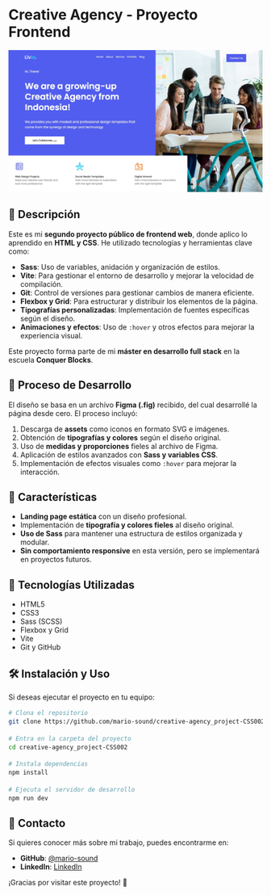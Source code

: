 # Creative Agency - Proyecto Frontend

![Header Business Agency](img/creative-agency-screen.png)

## 📌 Descripción

Este es mi **segundo proyecto público de frontend web**, donde aplico lo aprendido en **HTML y CSS**. He utilizado tecnologías y herramientas clave como:

- **Sass**: Uso de variables, anidación y organización de estilos.
- **Vite**: Para gestionar el entorno de desarrollo y mejorar la velocidad de compilación.
- **Git**: Control de versiones para gestionar cambios de manera eficiente.
- **Flexbox y Grid**: Para estructurar y distribuir los elementos de la página.
- **Tipografías personalizadas**: Implementación de fuentes específicas según el diseño.
- **Animaciones y efectos**: Uso de `:hover` y otros efectos para mejorar la experiencia visual.

Este proyecto forma parte de mi **máster en desarrollo full stack** en la escuela **Conquer Blocks**.

## 🎨 Proceso de Desarrollo

El diseño se basa en un archivo **Figma (.fig)** recibido, del cual desarrollé la página desde cero. El proceso incluyó:

1. Descarga de **assets** como iconos en formato SVG e imágenes.
2. Obtención de **tipografías y colores** según el diseño original.
3. Uso de **medidas y proporciones** fieles al archivo de Figma.
4. Aplicación de estilos avanzados con **Sass y variables CSS**.
5. Implementación de efectos visuales como `:hover` para mejorar la interacción.

## 🚀 Características

- **Landing page estática** con un diseño profesional.
- Implementación de **tipografía y colores fieles** al diseño original.
- **Uso de Sass** para mantener una estructura de estilos organizada y modular.
- **Sin comportamiento responsive** en esta versión, pero se implementará en proyectos futuros.

## 📂 Tecnologías Utilizadas

- HTML5
- CSS3
- Sass (SCSS)
- Flexbox y Grid
- Vite
- Git y GitHub

## 🛠 Instalación y Uso

Si deseas ejecutar el proyecto en tu equipo:

```sh
# Clona el repositorio
git clone https://github.com/mario-sound/creative-agency_project-CSS002

# Entra en la carpeta del proyecto
cd creative-agency_project-CSS002

# Instala dependencias
npm install

# Ejecuta el servidor de desarrollo
npm run dev
```

## 📌 Contacto

Si quieres conocer más sobre mi trabajo, puedes encontrarme en:

- **GitHub**: [@mario-sound](https://github.com/mario-sound)
- **LinkedIn**: [LinkedIn](https://www.linkedin.com/in/mariosanchezsonido/)

¡Gracias por visitar este proyecto! 🚀
